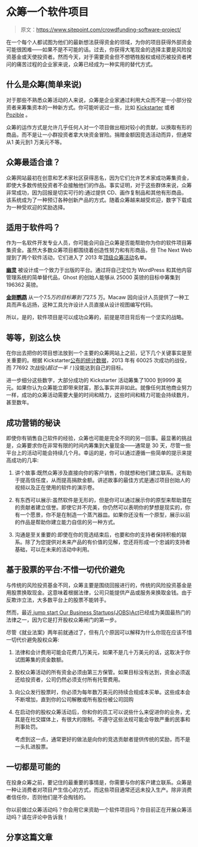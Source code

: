 # 众筹一个软件项目

> 原文：<https://www.sitepoint.com/crowdfunding-software-project/>

在一个每个人都试图为他们的最新想法获得资金的领域，为你的项目获得外部资金可能很困难——如果不是不可能的话。过去，你获得大笔现金的选择主要是风险投资基金或天使投资者。然而今天，对于需要资金但不想牺牲股权或经历被投资者拷问的痛苦过程的企业家来说，众筹已经成为一种实用的替代方式。

## 什么是众筹(简单来说)

对于那些不熟悉众筹活动的人来说，众筹是企业家通过利用大众而不是一小部分投资者来筹集资本的一种新方式。你可能听说过一些，比如 [Kickstarter](https://www.kickstarter.com/) 或者 [Pozible](http://www.pozible.com/) 。

众筹的运作方式是允许几乎任何人对一个项目做出相对较小的贡献，以换取有形的商品，而不是让一小群投资者拿大块资金冒险。捐赠金额因竞选活动而异，但通常从1 美元到1 万美元不等。

## 众筹最适合谁？

众筹网站最初在创意和艺术家社区获得恶名，因为它们允许艺术家成功筹集资金，即使大多数传统投资者不会接触他们的作品。事实证明，对于这些群体来说，众筹非常成功，因为回报是切实可行的:通过提供 CD、画作复制品和其他有形商品，该系统成为了一种预订各种创新产品的方式。随着众筹越来越受欢迎，数字下载成为一种受欢迎的奖励选择。

## 适用于软件吗？

作为一名软件开发专业人员，你可能会问自己众筹是否能帮助你为你的软件项目筹集资金。虽然大多数众筹项目都围绕着创造性努力和有形商品，但 The Next Web 提到了两个软件活动，它们进入了 2013 年[顶级众筹活动](http://thenextweb.com/gadgets/2014/01/01/crowdfunding-hot-top-campaigns-2013/9/)名单。

**[幽灵](https://www.sitepoint.com/ghost-really-wordpress-killer/)** 被设计成一个致力于出版的平台。通过将自己定位为 WordPress 和其他内容管理系统的简单替代品，Ghost 的创始人能够从 25000 英镑的目标中筹集到 196362 英镑。

**[金刚鹦鹉](https://www.sitepoint.com/forums/showthread.php?1198191-quot-Macaw-quot-web-design-software-worth-getting)** 从一个$7.5 万的目标筹到了$27.5 万。Macaw 因向设计人员提供了一种工具而声名远扬，这种工具允许设计人员直接从设计视图编写代码。

所以，是的，软件项目是可以成功众筹的，前提是项目背后有一个坚实的战略。

## 等等，别这么快

在你出去把你的项目想法放到一个主要的众筹网站上之前，记下几个关键事实是至关重要的。根据 Kickstarter[公布的统计数据](https://www.kickstarter.com/year/2013/)，2013 年有 60025 次成功的战役，而 77692 次战役(*超过一半！*)没能达到自己的目标。

进一步细分这些数字，大部分成功的 Kickstarter 活动筹集了1000 到9999 美元。如果你认为众筹能立即带来财富，那么事实并非如此。就像任何其他商业努力一样，成功的众筹活动需要大量的时间和精力，这些时间和精力可能会持续数月，甚至数年。

## 成功营销的秘诀

即使你有销售自己软件的经验，众筹也可能是完全不同的另一回事。最显著的挑战是，众筹要求你在非常有限的时间内筹集到大量现金——通常是 30 天，尽管一些平台上的活动可能会持续几个月。幸运的是，你可以通过遵循一些简单的提示来提高成功的几率:

1.  讲个故事:既然众筹涉及直接向你的客户销售，你就想和他们建立联系。这有助于提高信任度，从而提高捐款金额。讲述故事的最佳方式是通过项目创始人的视频以及正在使用的软件的演示卷。

2.  有东西可以展示:虽然软件是无形的，但是你可以通过展示你的原型来帮助潜在的贡献者建立信誉。即使它并不完美，你仍然可以表明你的梦想是现实的，你有一个愿景，你不是在制造一个蒸汽器皿。如果你还没有一个原型，展示以前的作品是帮助你建立能力自信的另一种方式。

3.  沟通是至关重要的:即使在你的竞选结束后，也要和你的支持者保持积极的联系。除了为您提供对未来产品的有价值的见解，您还将形成一个忠诚的支持者基础，可以在未来的活动中利用。

## 基于股票的平台:不惜一切代价避免

与传统的风险投资基金不同，众筹主要是围绕回报进行的，传统的风险投资基金是用股票换取现金。这意味着根据法律，公司只能提供产品或服务来换取金钱。由于反欺诈立法，大多数平台上的股票不能转手。

然而，最近,[jump start Our Business Startups(JOBS)Act](http://en.wikipedia.org/wiki/Jumpstart_Our_Business_Startups_Act)已经成为美国最热门的法律之一，因为它是打开股权众筹闸门的第一步。

尽管《就业法案》两年前就通过了，但有几个原因可以解释为什么你现在应该不惜一切代价避免股权众筹:

1.  法律和会计费用可能会花费几万美元，如果不是几十万美元的话，这取决于你试图筹集的资金数额。

2.  股权众筹活动的所有资金必须由第三方保管。如果目标没有达到，资金必须返还给投资者，公司仍然必须支付所有托管费用。

3.  向公众发行股票时，你必须为每年数万美元的持续合规成本买单。这些成本会不断增加，直到你的公司解散或所有股份被公司回购

4.  在启动你的股权众筹活动后，你和你的员工可以说些什么来促进你的业务，尤其是在社交媒体上，有很大的限制。不遵守这些法规可能会导致严重的民事和刑事处罚。

    考虑到这一点，通常更好的做法是向你的竞选贡献者提供传统的奖励，而不是一头扎进股票。

## 一切都是可能的

在投身众筹之前，要记住的最重要的事情是，你需要与你的客户建立联系。众筹是一种让消费者对项目产生信心的方式，而这些项目通常还远未投入生产。除非消费者信任你，否则他们是不会掏钱的。

你以前做过众筹活动吗？你会用它来资助一个软件项目吗？你目前正在开展众筹活动吗？请在评论中告诉我！

## 分享这篇文章